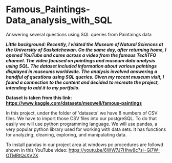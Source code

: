 # Famous_Paintings-Data_analysis_with_SQL
Answering several questions using SQL queries from Paintaings data

***Little background: Recently, I visited the Museum of Natural Sciences at the University of Saskatchewan. On the same day, after returning home, I opened YouTube and came across a video from the famous TechTFQ channel. The video focused on paintings and museum data analysis using SQL. The dataset included information about various paintings displayed in museums worldwide. The analysis involved answering a handful of questions using SQL queries. Given my recent museum visit, I found a connection to the content and decided to recreate the project, intending to add it to my portfolio.***


**Dataset is taken from this link: https://www.kaggle.com/datasets/mexwell/famous-paintings**

In this project, under the folder of 'datasets' we have 8 numbers of CSV files. We have to import those CSV files into our postgreSQL. To do that easily we will use python programming language. We will use pandas, a very popular python library used for working with data sets. It has functions for analyzing, cleaning, exploring, and manipulating data.

To install pandas in our project area at windows pc procedures are followd shown in this YouTube video: https://youtu.be/6WW7J7Hhw8c?si=Gj7W-OTMRtQsXV2X
